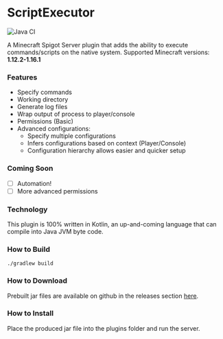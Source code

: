 # ScriptExecutor

![Java CI](https://github.com/jack4545/ScriptExecutor/workflows/Java%20CI/badge.svg)

A Minecraft Spigot Server plugin that adds the ability to execute commands/scripts on the native system. 
Supported Minecraft versions: **1.12.2-1.16.1**

### Features
 * Specify commands
 * Working directory
 * Generate log files
 * Wrap output of process to player/console
 * Permissions (Basic)  
 * Advanced configurations:
   * Specify multiple configurations
   * Infers configurations based on context (Player/Console)
   * Configuration hierarchy allows easier and quicker setup

### Coming Soon
- [ ] Automation!
- [ ] More advanced permissions
 
### Technology
This plugin is 100% written in Kotlin, an up-and-coming language that can compile into Java JVM byte code.

### How to Build
```shell script
./gradlew build
``` 

### How to Download
Prebuilt jar files are available on github in the releases section [here](https://github.com/jack4545/ScriptExecutor/releases).

### How to Install

Place the produced jar file into the plugins folder and run the server.
